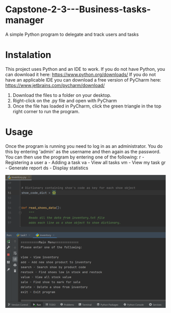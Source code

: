 # Capstone-2-3---Business-tasks-manager
A simple Python program to delegate and track users and tasks

# Instalation

This project uses Python and an IDE to work.
If you do not have Python, you can download it here: https://www.python.org/downloads/
If you do not have an applicable IDE you can download a free version of PyCharm here: https://www.jetbrains.com/pycharm/download/

1. Download the files to a folder on your desktop.
2. Right-click on the .py file and open with PyCharm 
3. Once the file has loaded in PyCharm, click the green triangle in the top right corner to run the program.

# Usage

Once the program is running you need to log in as an administrator. 
You do this by entering 'admin' as the username and then again as the password.
You can then use the program by entering one of the following:
r - Registering a user
a - Adding a task
va - View all tasks
vm - View my task
gr - Generate report
ds - Display statistics

![screenshot](assets/images/screenshot.png)
